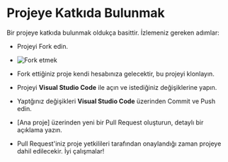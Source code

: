 # Projeye Katkıda Bulunmak
Bir projeye katkıda bulunmak oldukça basittir. İzlemeniz gereken adımlar:

- Projeyi Fork edin.
- ![Fork etmek](https://cdn.discordapp.com/attachments/1103629924549541930/1269609540920410132/fork.png?ex=66b0af86&is=66af5e06&hm=17b44e10486ee12b631d35fa77346e382f903316af5ae7a93095f3da320b0093& "Title")
   
- Fork ettiğiniz proje kendi hesabınıza gelecektir, bu projeyi klonlayın.
- Projeyi **Visual Studio Code** ile açın ve istediğiniz değişiklerine yapın.
- Yaptğınız değişikleri **Visual Studio Code** üzerinden Commit ve Push edin.
- [Ana proje] üzerinden yeni bir Pull Request oluşturun, detaylı bir açıklama yazın.
- Pull Request'iniz proje yetkilileri tarafından onaylandığı zaman projeye dahil edilecekir. İyi çalışmalar!
